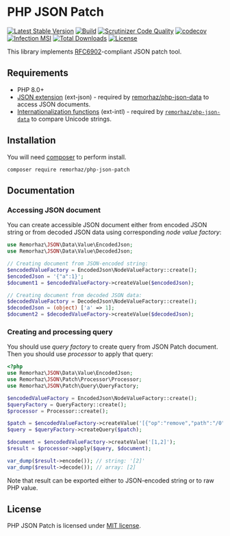# PHP JSON Patch

[![Latest Stable Version](https://poser.pugx.org/remorhaz/php-json-patch/v/stable)](https://packagist.org/packages/remorhaz/php-json-patch)
[![Build](https://github.com/remorhaz/php-json-patch/actions/workflows/build.yml/badge.svg)](https://github.com/remorhaz/php-json-patch/actions/workflows/build.yml)
[![Scrutinizer Code Quality](https://scrutinizer-ci.com/g/remorhaz/php-json-patch/badges/quality-score.png?b=master)](https://scrutinizer-ci.com/g/remorhaz/php-json-patch/?branch=master)
[![codecov](https://codecov.io/gh/remorhaz/php-json-patch/branch/master/graph/badge.svg)](https://codecov.io/gh/remorhaz/php-json-patch)
[![Infection MSI](https://badge.stryker-mutator.io/github.com/remorhaz/php-json-patch/master)](https://infection.github.io)
[![Total Downloads](https://poser.pugx.org/remorhaz/php-json-patch/downloads)](https://packagist.org/packages/remorhaz/php-json-patch)
[![License](https://poser.pugx.org/remorhaz/php-json-patch/license)](https://packagist.org/packages/remorhaz/php-json-patch)

This library implements [RFC6902](https://tools.ietf.org/html/rfc6902)-compliant JSON patch tool.

## Requirements
- PHP 8.0+
- [JSON extension](https://www.php.net/manual/en/book.json.php) (ext-json) - required by [remorhaz/php-json-data](https://github.com/remorhaz/php-json-data) to access JSON documents.
- [Internationalization functions](https://www.php.net/manual/en/book.intl.php) (ext-intl) - required by [`remorhaz/php-json-data`](https://github.com/remorhaz/php-json-data) to compare Unicode strings.

## Installation
You will need [composer](https://getcomposer.org) to perform install.
```
composer require remorhaz/php-json-patch
```

## Documentation
### Accessing JSON document
You can create accessible JSON document either from encoded JSON string or from decoded JSON data using corresponding _node value factory_:
```php
use Remorhaz\JSON\Data\Value\EncodedJson;
use Remorhaz\JSON\Data\Value\DecodedJson;

// Creating document from JSON-encoded string:
$encodedValueFactory = EncodedJson\NodeValueFactory::create();
$encodedJson = '{"a":1}';
$document1 = $encodedValueFactory->createValue($encodedJson);

// Creating document from decoded JSON data:
$decodedValueFactory = DecodedJson\NodeValueFactory::create();
$decodedJson = (object) ['a' => 1];
$document2 = $decodedValueFactory->createValue($decodedJson);
```

### Creating and processing query
You should use _query factory_ to create query from JSON Patch document. Then you should use _processor_ to apply that query:
```php
<?php
use Remorhaz\JSON\Data\Value\EncodedJson;
use Remorhaz\JSON\Patch\Processor\Processor;
use Remorhaz\JSON\Patch\Query\QueryFactory;

$encodedValueFactory = EncodedJson\NodeValueFactory::create();
$queryFactory = QueryFactory::create();
$processor = Processor::create();

$patch = $encodedValueFactory->createValue('[{"op":"remove","path":"/0"}]');
$query = $queryFactory->createQuery($patch);

$document = $encodedValueFactory->createValue('[1,2]');
$result = $processor->apply($query, $document);

var_dump($result->encode()); // string: '[2]'
var_dump($result->decode()); // array: [2]
```
Note that result can be exported either to JSON-encoded string or to raw PHP value.

## License
PHP JSON Patch is licensed under [MIT license](./LICENSE).

